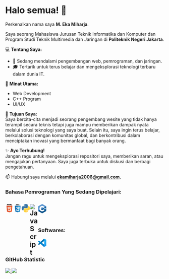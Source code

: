 # Halo semua! 👋
Perkenalkan nama saya **M. Eka Miharja**.<br>

Saya seorang Mahasiswa Jurusan Teknik Informatika dan Komputer dan Program Studi Teknik Multimedia dan Jaringan di **Politeknik Negeri Jakarta**.<br>

💻 **Tentang Saya:**<br>
- 🚀 Sedang mendalami pengembangan web, pemrograman, dan jaringan.<br>
- 🎓 Tertarik untuk terus belajar dan mengeksplorasi teknologi terbaru dalam dunia IT.<br>

🌟 **Minat Utama:**<br>
- Web Development
- C++ Program
- UI/UX

🎯 **Tujuan Saya:**<br>
Saya bercita-cita menjadi seorang pengembang wesite yang tidak hanya terampil secara teknis tetapi juga mampu memberikan dampak nyata melalui solusi teknologi yang saya buat. Selain itu, saya ingin terus belajar, berkolaborasi dengan komunitas global, dan berkontribusi dalam menciptakan inovasi yang bermanfaat bagi banyak orang.<br>

✨ **Ayo Terhubung!**<br>
Jangan ragu untuk mengeksplorasi repositori saya, memberikan saran, atau mengajukan pertanyaan. Saya juga terbuka untuk diskusi dan berbagi pengetahuan.<br>

📫 Hubungi saya melalui **ekamiharja2006@gmail.com.**

### Bahasa Pemrograman Yang Sedang Dipelajari:
<a href="https://www.w3.org/html/" target="_blank"><img align="left" alt="HTML5" width="26px" src="https://raw.githubusercontent.com/github/explore/80688e429a7d4ef2fca1e82350fe8e3517d3494d/topics/html/html.png" /></a>
<a href="https://www.w3schools.com/css/" target="_blank"><img align="left" alt="CSS3" width="26px" src="https://raw.githubusercontent.com/github/explore/80688e429a7d4ef2fca1e82350fe8e3517d3494d/topics/css/css.png" /></a>
<a href="https://www.python.org" target="_blank"> <img align="left" alt="Python" width="26px" src="https://github.com/Aakarsh-B/trying-repos/blob/master/python-5.svg?raw=true"/> </a>
 <a href="#"><img align="left" alt="JavaScript" title="JavaScript" width="26px" src="https://upload.wikimedia.org/wikipedia/commons/9/99/Unofficial_JavaScript_logo_2.svg" /></a>
<a href="https://www.w3schools.com/cpp/" target="_blank"> <img align="left" alt="C++" width="26px" src="https://github.com/Aakarsh-B/trying-repos/blob/master/c++.png"/> </a>
<br />
<br />
---
### Softwares:
<img align="left" alt="Visual Studio Code" width="26px" src="https://raw.githubusercontent.com/github/explore/80688e429a7d4ef2fca1e82350fe8e3517d3494d/topics/visual-studio-code/visual-studio-code.png" />
<br />
<br />

### GitHub Statistic
<p align="left">
<a href="https://github.com/EkaMiharja">
  <img height="180em" src="https://github-readme-stats-eight-theta.vercel.app/api?username=EkaMiharja&show_icons=true&theme=algolia&include_all_commits=true&count_private=true"/>
  <img height="180em" src="https://github-readme-stats-eight-theta.vercel.app/api/top-langs/?username=EkaMiharja&layout=compact&theme=algolia"/>
</a>
</p>
